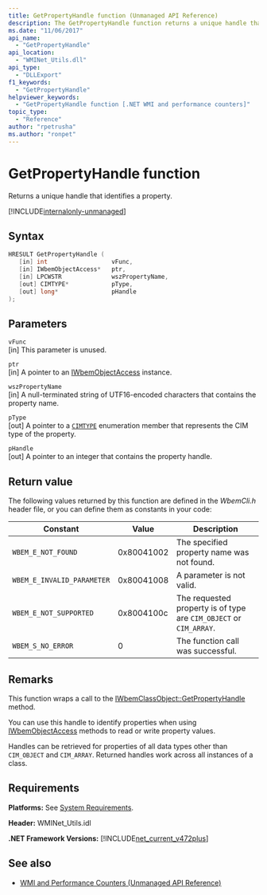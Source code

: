 ```yaml
---
title: GetPropertyHandle function (Unmanaged API Reference)
description: The GetPropertyHandle function returns a unique handle that identifies a property.
ms.date: "11/06/2017"
api_name:
  - "GetPropertyHandle"
api_location:
  - "WMINet_Utils.dll"
api_type:
  - "DLLExport"
f1_keywords:
  - "GetPropertyHandle"
helpviewer_keywords:
  - "GetPropertyHandle function [.NET WMI and performance counters]"
topic_type:
  - "Reference"
author: "rpetrusha"
ms.author: "ronpet"
---
```


# GetPropertyHandle function

Returns a unique handle that identifies a property.

[!INCLUDE[internalonly-unmanaged](../../../../includes/internalonly-unmanaged.md)]

## Syntax

```cpp
HRESULT GetPropertyHandle (
   [in] int                  vFunc,
   [in] IWbemObjectAccess*   ptr,
   [in] LPCWSTR              wszPropertyName,
   [out] CIMTYPE*            pType,
   [out] long*               pHandle
);
```

## Parameters

`vFunc`\
[in] This parameter is unused.

`ptr`\
[in] A pointer to an [IWbemObjectAccess](/windows/desktop/api/wbemcli/nn-wbemcli-iwbemobjectaccess) instance.

`wszPropertyName`\
[in] A null-terminated string of UTF16-encoded characters that contains the property name.

`pType`\
[out] A pointer to a [`CIMTYPE`](/windows/desktop/api/wbemcli/ne-wbemcli-tag_cimtype_enumeration) enumeration member that represents the CIM type of the property.

`pHandle`\
[out] A pointer to an integer that contains the property handle.

## Return value

The following values returned by this function are defined in the *WbemCli.h* header file, or you can define them as constants in your code:

|Constant  |Value  |Description  |
|---------|---------|---------|
|`WBEM_E_NOT_FOUND` | 0x80041002 | The specified property name was not found. |
|`WBEM_E_INVALID_PARAMETER` | 0x80041008 | A parameter is not valid. |
|`WBEM_E_NOT_SUPPORTED` | 0x8004100c | The requested property is of type are `CIM_OBJECT` or `CIM_ARRAY`. |
|`WBEM_S_NO_ERROR` | 0 | The function call was successful.  |

## Remarks

This function wraps a call to the [IWbemClassObject::GetPropertyHandle](/windows/desktop/api/wbemcli/nf-wbemcli-iwbemobjectaccess-getpropertyhandle) method.

You can use this handle to identify properties when using  [IWbemObjectAccess](/windows/desktop/api/wbemcli/nn-wbemcli-iwbemobjectaccess) methods to read or write property values.

Handles can be retrieved for properties of all data types other than `CIM_OBJECT` and `CIM_ARRAY`. Returned handles work across all instances of a class.

## Requirements

**Platforms:** See [System Requirements](../../../../docs/framework/get-started/system-requirements.md).

**Header:** WMINet_Utils.idl

**.NET Framework Versions:** [!INCLUDE[net_current_v472plus](../../../../includes/net-current-v472plus.md)]

## See also

- [WMI and Performance Counters (Unmanaged API Reference)](index.md)
